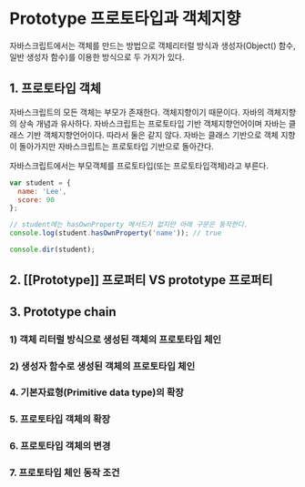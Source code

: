 # Prototype 프로토타입과 객체지향

자바스크립트에서는 객체를 만드는 방법으로 객체리터럴 방식과 생성자(Object() 함수, 일반 생성자 함수)를 이용한 방식으로 두 가지가 있다. 


## 1. 프로토타입 객체
자바스크립트의 모든 객체는 부모가 존재한다. 객체지향이기 때문이다. 자바의 객체지향의 상속 개념과 유사하다. 자바스크립트는 프로토타입 기반 객체지향언어이며 자바는 클래스 기반 객체지향언어이다. 따라서 둘은 같지 않다. 자바는 클래스 기반으로 객체 지향이 돌아가지만 자바스크립트는 프로토타입 기반으로 돌아간다. 

자바스크립트에서는 부모객체를 프로토타입(또는 프로토타입객체)라고 부른다.

```javascript
var student = {
  name: 'Lee',
  score: 90
};

// student에는 hasOwnProperty 메서드가 없지만 아래 구문은 동작한다.
console.log(student.hasOwnProperty('name')); // true

console.dir(student);
```
## 2. [[Prototype]] 프로퍼티 VS prototype 프로퍼티

## 3. Prototype chain

### 1) 객체 리터럴 방식으로 생성된 객체의 프로토타입 체인
### 2) 생성자 함수로 생성된 객체의 프로토타입 체인

### 4. 기본자료형(Primitive data type)의 확장

### 5. 프로토타입 객체의 확장

### 6. 프로토타입 객체의 변경

### 7. 프로토타입 체인 동작 조건


